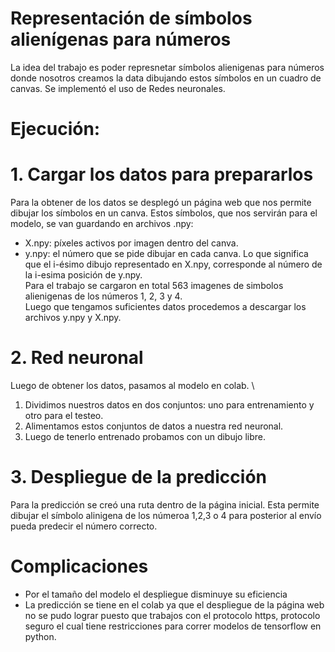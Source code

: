 # Representación de símbolos alienígenas para números
La idea del trabajo es poder represnetar símbolos alienigenas para números donde nosotros creamos la data dibujando estos símbolos en un cuadro de canvas.
Se implementó el uso de Redes neuronales.

# Ejecución:
# 1. Cargar los datos para prepararlos
Para la obtener de los datos se desplegó un página web que nos permite dibujar los símbolos en un canva. Estos símbolos, que nos servirán para el modelo, se van guardando en archivos .npy:
- X.npy: píxeles activos por imagen dentro del canva.
- y.npy: el número que se pide dibujar en cada canva.
Lo que significa que el i-ésimo dibujo representado en X.npy, corresponde al número de la i-esima posición de y.npy.\
Para el trabajo se cargaron en total 563 imagenes de simbolos alienigenas de los números 1, 2, 3 y 4.\
Luego que tengamos suficientes datos procedemos a descargar los archivos y.npy y X.npy.
# 2. Red neuronal
Luego de obtener los datos, pasamos al modelo en colab. \
1. Dividimos nuestros datos en dos conjuntos: uno para entrenamiento y otro para el testeo.
2. Alimentamos estos conjuntos de datos a nuestra red neuronal.
3. Luego de tenerlo entrenado probamos con un dibujo libre.

# 3. Despliegue de la predicción
Para la predicción se creó una ruta dentro de la página inicial. Esta permite dibujar el símbolo alinigena de los númeroa 1,2,3 o 4 para posterior al envío pueda predecir el número correcto.

# Complicaciones
- Por el tamaño del modelo el despliegue disminuye su eficiencia
- La predicción se tiene en el colab ya que el despliegue de la página web no se pudo lograr puesto que trabajos con el protocolo https, protocolo seguro el cual tiene restricciones para correr modelos de tensorflow en python.
